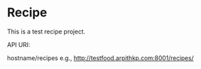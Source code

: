 Recipe
======

This is a test recipe project.

API URI:

hostname/recipes
e.g., http://testfood.arpithkp.com:8001/recipes/
